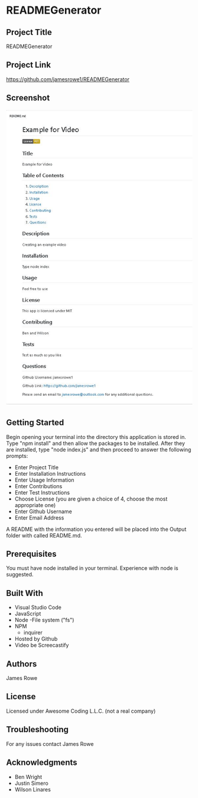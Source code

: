 # READMEGenerator

## Project Title

READMEGenerator

## Project Link

https://github.com/jamesrowe1/READMEGenerator

## Screenshot

![codequiz](assets/readmeScreenshot.jpg)

## Getting Started

Begin opening your terminal into the directory this application is stored in. Type "npm install" and then allow the packages to be installed. After they are installed, type "node index.js" and then proceed to answer the following prompts:

- Enter Project Title
- Enter Installation Instructions
- Enter Usage Information
- Enter Contributions
- Enter Test Instructions
- Choose License (you are given a choice of 4, choose the most appropriate one)
- Enter Github Username
- Enter Email Address

A README with the information you entered will be placed into the Output folder with called README.md.

## Prerequisites

You must have node installed in your terminal. Experience with node is suggested.

## Built With

- Visual Studio Code
- JavaScript
- Node
  -File system ("fs")
- NPM
  - inquirer
- Hosted by Github
- Video be Screecastify

## Authors

James Rowe

## License

Licensed under Awesome Coding L.L.C. (not a real company)

## Troubleshooting

For any issues contact James Rowe

## Acknowledgments

- Ben Wright
- Justin Simero
- Wilson Linares

